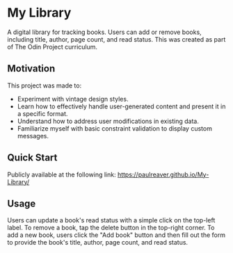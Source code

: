 # My Library
A digital library for tracking books. Users can add or remove books, including title, author, page count, and read status. This was created as part of The Odin Project curriculum.

## Motivation
This project was made to:
- Experiment with vintage design styles.
- Learn how to effectively handle user-generated content and present it in a specific format.
- Understand how to address user modifications in existing data.
- Familiarize myself with basic constraint validation to display custom messages.

## Quick Start
Publicly available at the following link: https://paulreaver.github.io/My-Library/

## Usage
Users can update a book's read status with a simple click on the top-left label. To remove a book, tap the delete button in the top-right corner.
To add a new book, users click the "Add book" button and then fill out the form to provide the book's title, author, page count, and read status.
